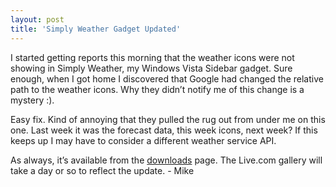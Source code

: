 ```yaml
---
layout: post  
title: 'Simply Weather Gadget Updated'
---
```

I started getting reports this morning that the weather icons were not showing in Simply Weather, my Windows Vista Sidebar gadget. Sure enough, when I got home I discovered that Google had changed the relative path to the weather icons. Why they didn’t notify me of this change is a mystery :).

Easy fix. Kind of annoying that they pulled the rug out from under me on this one. Last week it was the forecast data, this week icons, next week? If this keeps up I may have to consider a different weather service API.

As always, it’s available from the [downloads](/downloads) page. The Live.com gallery will take a day or so to reflect the update. - Mike
